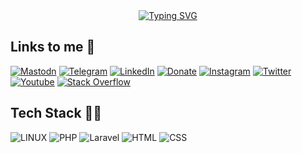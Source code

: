 <div align='center'>
  <a href="https://github.com/ERFouX"><img src="https://readme-typing-svg.demolab.com?font=CaskaydiaCove+Nerd+Font&size=22&duration=3500&pause=1100&color=01DCCB&background=282a36&c&center=true&vCenter=true&random=false&width=600&lines=ERFouX+%3F;Computer+software+engineering+student;Fan+of+Parch+Linux+%3AD;Junior+web+developer" alt="Typing SVG" /></a>
</div>

## Links to me 🔗

[![Mastodn](https://img.shields.io/badge/Mastodon-5C4FE5?logo=Mastodon&logoColor=white)](https://mas.to/@ERFouX)
[![Telegram](https://img.shields.io/badge/Telegram-29A9EA?logo=Telegram&logoColor=white)](https://t.me/ERFouX)
[![LinkedIn](https://img.shields.io/badge/LinkedIn-0A66C2?logo=LinkedIn&logoColor=white)](https://linkedin.com/in/ERFouX)
[![Donate](https://img.shields.io/badge/Donate-00BFA6?logo=coffeescript&logoColor=white)](https://www.daramet.com/ERFouX)
[![Instagram](https://img.shields.io/badge/Instagram-9E34B1?logo=Instagram&logoColor=white)](https://instagram.com/erfoux)
[![Twitter](https://img.shields.io/badge/Twitter(X)-010101?logo=Twitter&logoColor=white)](https://x.com/ERFouX)
[![Youtube](https://img.shields.io/badge/Youtube-FF0000?logo=Youtube&logoColor=white)](https://www.youtube.com/@ERFouX)
[![Stack Overflow](https://img.shields.io/badge/-Stackoverflow-FE7A16?logo=stack-overflow&logoColor=white)](https://stackoverflow.com/users/22532568)

## Tech Stack 👨‍💻
![LINUX](https://img.shields.io/badge/Linux-FCC624?style=for-the-badge&logo=linux&logoColor=black)
![PHP](https://img.shields.io/badge/php-%23777BB4.svg?style=for-the-badge&logo=php&logoColor=white)
![Laravel](https://img.shields.io/badge/laravel-FFFFFF.svg?style=for-the-badge&logo=laravel&logoColor=red)
![HTML](https://img.shields.io/badge/html-%23E34F26.svg?style=for-the-badge&logo=html5&logoColor=white)
![CSS](https://img.shields.io/badge/css-%231572B6.svg?style=for-the-badge&logo=css3&logoColor=white)
